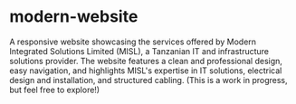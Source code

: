 # modern-website
 A responsive website showcasing the services offered by Modern Integrated Solutions Limited (MISL), a Tanzanian IT and infrastructure solutions provider. The website features a clean and professional design, easy navigation, and highlights MISL's expertise in IT solutions, electrical design and installation, and structured cabling. (This is a work in progress, but feel free to explore!)
